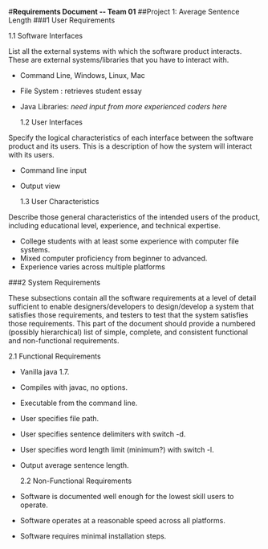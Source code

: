 #**Requirements Document -- Team 01**
##Project 1: Average Sentence Length
###1 User Requirements

1.1 Software Interfaces

List all the external systems with which the software product interacts. These are external systems/libraries 
that you have to interact with.

- Command Line, Windows, Linux, Mac
- File System : retrieves student essay
- Java Libraries: _need input from more experienced coders here_
 
 
  1.2 User Interfaces

Specify the logical characteristics of each interface between the software product and its users. This is a description of how the system will interact with its users.

- Command line input
- Output view

  1.3 User Characteristics

Describe those general characteristics of the intended users of the product, including educational level, experience, and technical expertise.

- College students with at least some experience with computer file systems.
- Mixed computer proficiency from beginner to advanced.
- Experience varies across multiple platforms


###2 System Requirements

These subsections contain all the software requirements at a level of detail sufficient to enable designers/developers to design/develop a system that satisfies those requirements, and testers to test that the system satisfies those requirements. This part of the document should provide a numbered (possibly hierarchical) list of simple, complete, and consistent functional and non-functional requirements.
 
  2.1 Functional Requirements

- Vanilla java 1.7.
- Compiles with javac, no options.
- Executable from the command line.
- User specifies file path.
- User specifies sentence delimiters with switch -d.
- User specifies word length limit (minimum?) with switch -l.
- Output average sentence length. 

  
  2.2 Non-Functional Requirements

- Software is documented well enough for the lowest skill users to operate.
- Software operates at a reasonable speed across all platforms.
- Software requires minimal installation steps. 



